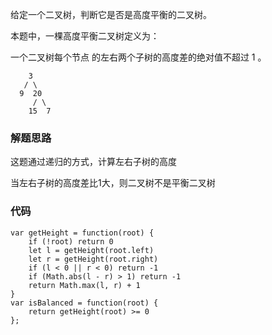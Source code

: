 给定一个二叉树，判断它是否是高度平衡的二叉树。

本题中，一棵高度平衡二叉树定义为：

一个二叉树每个节点 的左右两个子树的高度差的绝对值不超过 1 。

```
    3
   / \
  9  20
     / \
    15  7
```

### 解题思路
这题通过递归的方式，计算左右子树的高度

当左右子树的高度差比1大，则二叉树不是平衡二叉树

### 代码
```
var getHeight = function(root) {
    if (!root) return 0
    let l = getHeight(root.left)
    let r = getHeight(root.right)
    if (l < 0 || r < 0) return -1
    if (Math.abs(l - r) > 1) return -1
    return Math.max(l, r) + 1
}
var isBalanced = function(root) {
    return getHeight(root) >= 0
};
```